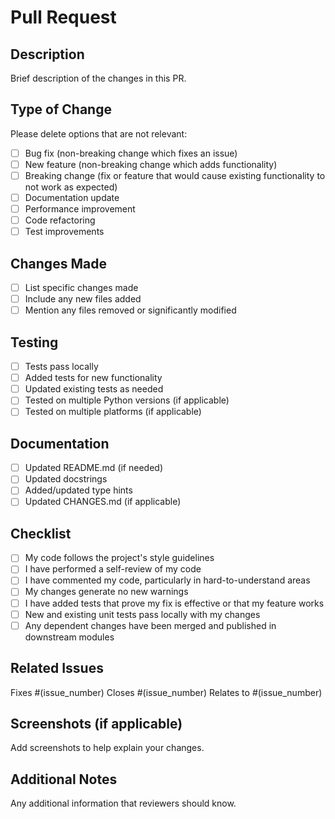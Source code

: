 # Pull Request

## Description
Brief description of the changes in this PR.

## Type of Change
Please delete options that are not relevant:
- [ ] Bug fix (non-breaking change which fixes an issue)
- [ ] New feature (non-breaking change which adds functionality)
- [ ] Breaking change (fix or feature that would cause existing functionality to not work as expected)
- [ ] Documentation update
- [ ] Performance improvement
- [ ] Code refactoring
- [ ] Test improvements

## Changes Made
- [ ] List specific changes made
- [ ] Include any new files added
- [ ] Mention any files removed or significantly modified

## Testing
- [ ] Tests pass locally
- [ ] Added tests for new functionality
- [ ] Updated existing tests as needed
- [ ] Tested on multiple Python versions (if applicable)
- [ ] Tested on multiple platforms (if applicable)

## Documentation
- [ ] Updated README.md (if needed)
- [ ] Updated docstrings
- [ ] Added/updated type hints
- [ ] Updated CHANGES.md (if applicable)

## Checklist
- [ ] My code follows the project's style guidelines
- [ ] I have performed a self-review of my code
- [ ] I have commented my code, particularly in hard-to-understand areas
- [ ] My changes generate no new warnings
- [ ] I have added tests that prove my fix is effective or that my feature works
- [ ] New and existing unit tests pass locally with my changes
- [ ] Any dependent changes have been merged and published in downstream modules

## Related Issues
Fixes #(issue_number)
Closes #(issue_number)
Relates to #(issue_number)

## Screenshots (if applicable)
Add screenshots to help explain your changes.

## Additional Notes
Any additional information that reviewers should know.